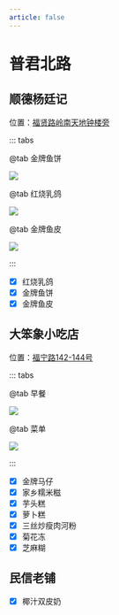 ```yaml
---
article: false
---
```


# 普君北路

## 顺德杨廷记

<i class="fa-solid fa-location-dot"></i> 位置：<a href="https://ditu.amap.com/place/B0GU9OVEWS" target="_blank">福贤路岭南天地钟楼旁</a>

::: tabs

@tab 金牌鱼饼

![](https://img.sherry4869.com/blog/life/food/china/guangdong/foshan/cc/pjbl/ytj/2.jpg)

@tab 红烧乳鸽

![](https://img.sherry4869.com/blog/life/food/china/guangdong/foshan/cc/pjbl/ytj/1.jpg)

@tab 金牌鱼皮

![](https://img.sherry4869.com/blog/life/food/china/guangdong/foshan/cc/pjbl/ytj/3.jpg)

:::

- [x] 红烧乳鸽
- [x] 金牌鱼饼
- [x] 金牌鱼皮

## 大笨象小吃店

<i class="fa-solid fa-location-dot"></i> 位置：<a href="https://ditu.amap.com/place/B02F50W3ZH" target="_blank">福宁路142-144号</a>

::: tabs

@tab 早餐

![](https://img.sherry4869.com/blog/life/food/china/guangdong/foshan/cc/pjbl/dbx/1.jpg)

@tab 菜单

![](https://img.sherry4869.com/blog/life/food/china/guangdong/foshan/cc/pjbl/dbx/2.jpg)

:::

- [x] 金牌马仔
- [x] 家乡糯米糍
- [x] 芋头糕
- [x] 萝卜糕
- [x] 三丝炒瘦肉河粉
- [x] 菊花冻
- [x] 芝麻糊

## 民信老铺

- [x] 椰汁双皮奶
